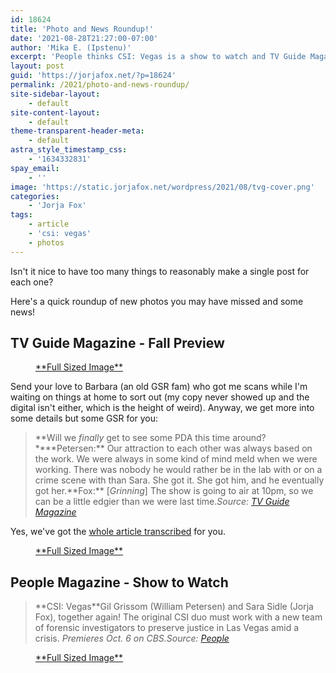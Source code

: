```yaml
---
id: 18624
title: 'Photo and News Roundup!'
date: '2021-08-28T21:27:00-07:00'
author: 'Mika E. (Ipstenu)'
excerpt: 'People thinks CSI: Vegas is a show to watch and TV Guide Magazine gave them the cover!'
layout: post
guid: 'https://jorjafox.net/?p=18624'
permalink: /2021/photo-and-news-roundup/
site-sidebar-layout:
    - default
site-content-layout:
    - default
theme-transparent-header-meta:
    - default
astra_style_timestamp_css:
    - '1634332831'
spay_email:
    - ''
image: 'https://static.jorjafox.net/wordpress/2021/08/tvg-cover.png'
categories:
    - 'Jorja Fox'
tags:
    - article
    - 'csi: vegas'
    - photos
---
```


Isn't it nice to have too many things to reasonably make a single post for each one?

Here's a quick roundup of new photos you may have missed and some news!

<h2>TV Guide Magazine - Fall Preview</h2>

<div class="wp-block-image"><figure class="aligncenter size-full"><img src="https://static.jorjafox.net/wordpress/2021/08/08-09-tvguidemag.jpg" alt="" class="wp-image-18630"/><figcaption><a href="https://jorjafox.net/gallery/media/covers/2021/08-09-tvguidemag.jpg.htm">**Full Sized Image**</a></figcaption></figure></div>

Send your love to Barbara (an old GSR fam) who got me scans while I'm waiting on things at home to sort out (my copy never showed up and the digital isn't either, which is the height of weird). Anyway, we get more into some details but some GSR for you:

<blockquote class="wp-block-quote">**Will we <em>finally</em> get to see some PDA this time around?****Petersen:** Our attraction to each other was always based on the work. We were always in some kind of mind meld when we were working. There was nobody he would rather be in the lab with or on a crime scene with than Sara. She got it. She got him, and he eventually got her.**Fox:** [<em>Grinning</em>] The show is going to air at 10pm, so we can be a little edgier than we were last time.<cite>Source: <a href="https://jorjafox.net/library/news/2021/tvguidemagazine-20210930/">TV Guide Magazine</a></cite></blockquote>

Yes, we've got the <a href="https://jorjafox.net/library/news/2021/tvguidemagazine-20210930/">whole article transcribed</a> for you.

<figure class="wp-block-image size-large"><a href="https://jorjafox.net/gallery/media/print/tvguide/tvguide-20210830.jpg.htm"><img src="https://static.jorjafox.net/wordpress/2021/08/tvginset-960x468.png" alt="" class="wp-image-18638"/></a><figcaption><a href="https://jorjafox.net/gallery/media/print/tvguide/tvguide-20210830.jpg.htm">**Full Sized Image**</a></figcaption></figure>

<h2>People Magazine - Show to Watch</h2>

<blockquote class="wp-block-quote">**CSI: Vegas**Gil Grissom (William Petersen) and Sara Sidle (Jorja Fox), together again! The original CSI duo must work with a new team of forensic investigators to preserve justice in Las Vegas amid a crisis.&nbsp;<em>Premieres Oct. 6 on CBS.</em><cite>Source: <a href="https://people.com/tv/fall-2021-tv-shows-to-watch/?slide=becfd1fb-49da-4a8f-9918-3278fd375f88#becfd1fb-49da-4a8f-9918-3278fd375f88">People</a></cite></blockquote>

<div class="wp-block-image"><figure class="aligncenter size-full"><a href="https://jorjafox.net/gallery/media/online/2021/20210827-people.jpg.htm"><img src="https://static.jorjafox.net/wordpress/2021/08/20210827-people.jpg" alt="" class="wp-image-18625"/></a><figcaption><a href="https://jorjafox.net/gallery/media/online/2021/20210827-people.jpg.htm">**Full Sized Image**</a></figcaption></figure></div>
